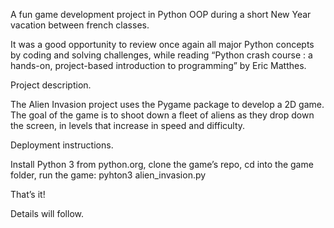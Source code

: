 A fun game development project in Python OOP during a short New Year vacation between french classes.

It was a good opportunity to review once again all major Python concepts by coding and solving challenges, while reading “Python crash course : a hands-on, project-based introduction to programming”  by Eric Matthes.

Project description.

The Alien Invasion project uses the Pygame package to develop a 2D game. The goal of the game is to shoot down a fleet of aliens as they drop down the screen, in levels that increase in speed and difficulty.

Deployment instructions.

Install Python 3 from python.org, clone the game’s repo, cd into the game folder, run the game:
pyhton3 alien_invasion.py

That’s it!

Details will follow.
